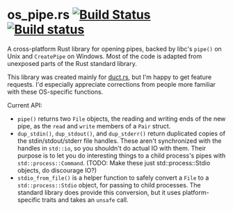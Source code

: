 # os_pipe.rs [![Build Status](https://travis-ci.org/oconnor663/os_pipe.rs.svg?branch=master)](https://travis-ci.org/oconnor663/os_pipe.rs) [![Build status](https://ci.appveyor.com/api/projects/status/89o6o64nxfl80s78/branch/master?svg=true)](https://ci.appveyor.com/project/oconnor663/os-pipe-rs/branch/master)

A cross-platform Rust library for opening pipes, backed by libc's
`pipe()` on Unix and `CreatePipe` on Windows. Most of the code is
adapted from unexposed parts of the Rust standard library.

This library was created mainly for
[duct.rs](https://github.com/oconnor663/duct.rs), but I'm happy to get
feature requests. I'd especially appreciate corrections from people more
familiar with these OS-specific functions.

Current API:

- `pipe()` returns two `File` objects, the reading and writing ends of
  the new pipe, as the `read` and `write` members of a `Pair` struct.
- `dup_stdin()`, `dup_stdout()`, and `dup_stderr()` return duplicated
  copies of the stdin/stdout/stderr file handles. These aren't
  synchronized with the handles in `std::io`, so you shouldn't do actual
  IO with them. Their purpose is to let you do interesting things to a
  child process's pipes with `std::process::Command`. (TODO: Make these
  just std::process::Stdio objects, do discourage IO?)
- `stdio_from_file()` is a helper function to safely convert a `File` to
  a `std::process::Stdio` object, for passing to child processes. The
  standard library does provide this conversion, but it uses
  platform-specific traits and takes an `unsafe` call.
